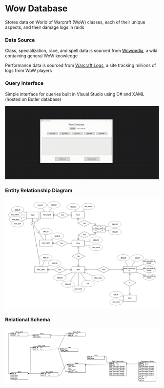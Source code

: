 # Wow Database
Stores data on World of Warcraft (WoW) classes, each of their unique aspects, and their damage logs in raids

### Data Source
Class, specialization, race, and spell data is sourced from [Wowpedia](https://wowpedia.fandom.com), a wiki containing general WoW knowledge

Performance data is sourced from [Warcraft Logs](https://www.warcraftlogs.com), a site tracking millions of logs from WoW players

### Query Interface
Simple interface for queries built in Visual Studio using C# and XAML (hosted on Butler database)

![](src/demo.gif)

### Entity Relationship Diagram
![](src/erd.png)

### Relational Schema
![](src/relational_schema.png)
